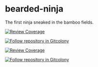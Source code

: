 bearded-ninja
=============
The first ninja sneaked in the bamboo fields.

[![Review Coverage](http://staging.gitcolony.com/companies/pubco.svg)](http://staging.gitcolony.com/redirect/pubco/repos/21)

[![Follow repository in Gitcolony](http://staging.gitcolony.com/img/follow.png)](http://staging.gitcolony.com/companies/pubco/repos/21/follow)

<a href="http://staging.gitcolony.com/redirect/pubco/repos/21"><img src="http://staging.gitcolony.com/companies/pubco.svg" title="Review Coverage" target="_blank"></a>

<a href="http://staging.gitcolony.com/companies/pubco/repos/21/follow"><img src="http://staging.gitcolony.com/img/follow.png" title="Follow repository in Gitcolony" target="_blank"></a>
